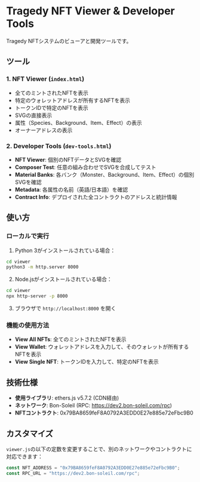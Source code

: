 # Tragedy NFT Viewer & Developer Tools

Tragedy NFTシステムのビューアと開発ツールです。

## ツール

### 1. NFT Viewer (`index.html`)
- 全てのミントされたNFTを表示
- 特定のウォレットアドレスが所有するNFTを表示
- トークンIDで特定のNFTを表示
- SVGの直接表示
- 属性（Species、Background、Item、Effect）の表示
- オーナーアドレスの表示

### 2. Developer Tools (`dev-tools.html`)
- **NFT Viewer**: 個別のNFTデータとSVGを確認
- **Composer Test**: 任意の組み合わせでSVGを合成してテスト
- **Material Banks**: 各バンク（Monster、Background、Item、Effect）の個別SVGを確認
- **Metadata**: 各属性の名前（英語/日本語）を確認
- **Contract Info**: デプロイされた全コントラクトのアドレスと統計情報

## 使い方

### ローカルで実行

1. Python 3がインストールされている場合：
```bash
cd viewer
python3 -m http.server 8000
```

2. Node.jsがインストールされている場合：
```bash
cd viewer
npx http-server -p 8000
```

3. ブラウザで `http://localhost:8000` を開く

### 機能の使用方法

- **View All NFTs**: 全てのミントされたNFTを表示
- **View Wallet**: ウォレットアドレスを入力して、そのウォレットが所有するNFTを表示
- **View Single NFT**: トークンIDを入力して、特定のNFTを表示

## 技術仕様

- **使用ライブラリ**: ethers.js v5.7.2 (CDN経由)
- **ネットワーク**: Bon-Soleil (RPC: https://dev2.bon-soleil.com/rpc)
- **NFTコントラクト**: 0x79BA8659feF8A0792A3EDD0E27e885e72eFbc9B0

## カスタマイズ

`viewer.js`の以下の定数を変更することで、別のネットワークやコントラクトに対応できます：

```javascript
const NFT_ADDRESS = "0x79BA8659feF8A0792A3EDD0E27e885e72eFbc9B0";
const RPC_URL = "https://dev2.bon-soleil.com/rpc";
```